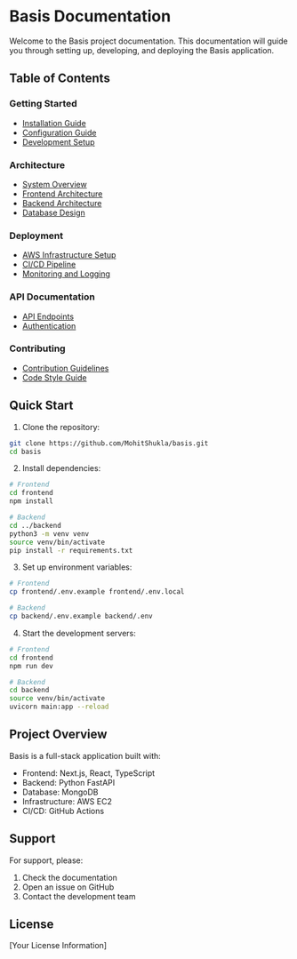 # Basis Documentation

Welcome to the Basis project documentation. This documentation will guide you through setting up, developing, and deploying the Basis application.

## Table of Contents

### Getting Started
- [Installation Guide](getting-started/installation.md)
- [Configuration Guide](getting-started/configuration.md)
- [Development Setup](getting-started/development.md)

### Architecture
- [System Overview](architecture/overview.md)
- [Frontend Architecture](architecture/frontend.md)
- [Backend Architecture](architecture/backend.md)
- [Database Design](architecture/database.md)

### Deployment
- [AWS Infrastructure Setup](deployment/aws-setup.md)
- [CI/CD Pipeline](deployment/ci-cd.md)
- [Monitoring and Logging](deployment/monitoring.md)

### API Documentation
- [API Endpoints](api/endpoints.md)
- [Authentication](api/authentication.md)

### Contributing
- [Contribution Guidelines](contributing/guidelines.md)
- [Code Style Guide](contributing/code-style.md)

## Quick Start

1. Clone the repository:
```bash
git clone https://github.com/MohitShukla/basis.git
cd basis
```

2. Install dependencies:
```bash
# Frontend
cd frontend
npm install

# Backend
cd ../backend
python3 -m venv venv
source venv/bin/activate
pip install -r requirements.txt
```

3. Set up environment variables:
```bash
# Frontend
cp frontend/.env.example frontend/.env.local

# Backend
cp backend/.env.example backend/.env
```

4. Start the development servers:
```bash
# Frontend
cd frontend
npm run dev

# Backend
cd backend
source venv/bin/activate
uvicorn main:app --reload
```

## Project Overview

Basis is a full-stack application built with:
- Frontend: Next.js, React, TypeScript
- Backend: Python FastAPI
- Database: MongoDB
- Infrastructure: AWS EC2
- CI/CD: GitHub Actions

## Support

For support, please:
1. Check the documentation
2. Open an issue on GitHub
3. Contact the development team

## License

[Your License Information] 